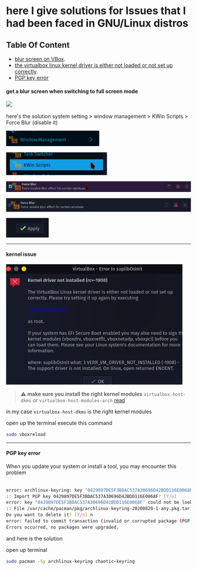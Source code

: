 # here I give solutions for Issues that I had been faced in GNU/Linux distros

## Table Of Content
- [blur screen on VBox](#get-a-blur-screen-when-switching-to-full-screen-mode).
- [the virtualbox linux kernel driver is either not loaded or not set up correctly](#kernel-issue).
- [PGP key error](#pgp-key-error)

#### get a blur screen when switching to full screen mode 

![](https://github.com/mmsaeed509/My-Linux-Customization/blob/main/Videos/virtualbox_blur.webp)

here's the solution system setting > window management > KWin Scripts > Force Blur (disable it)

![](v-box/1.png)

![](v-box/2.png)

![](v-box/3.png)

![](v-box/4.png)

![](v-box/5.png)

---

#### kernel issue 

![](v-box/kernel-vbox.png)

> :warning: **make sure you install the right kernel modules**
> `virtualbox-host-dkms` or `virtualbox-host-modules-arch` [read](https://wiki.archlinux.org/title/VirtualBox#Installation_steps_for_Arch_Linux_hosts)

in my case `virtualbox-host-dkms` is the right kernel modules

open up the terminal execute this command 
```bash 
sudo vboxreload
```
---

 #### PGP key error
 
 When you update your system or install a tool, you may encounter this problem
 
 ```bash
 
 error: archlinux-keyring: key "0429897DE5F3BDAC537A30696D42BDD116E0068F" is unknown
:: Import PGP key 0429897DE5F3BDAC537A30696D42BDD116E0068F? [Y/n] 
error: key "0429897DE5F3BDAC537A30696D42BDD116E0068F" could not be looked up remotely
:: File /var/cache/pacman/pkg/archlinux-keyring-20200820-1-any.pkg.tar.zst is corrupted (invalid or corrupted package (PGP signature)).
Do you want to delete it? [Y/n] n
error: failed to commit transaction (invalid or corrupted package (PGP signature))
Errors occurred, no packages were upgraded.

```

and here is the solution

open up terminal 

```bash
sudo pacman -Sy archlinux-keyring chaotic-keyring

```

